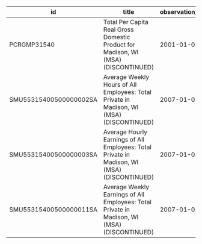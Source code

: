 | id                     | title                                                                                       | observation_start   | observation_end   |
|------------------------|---------------------------------------------------------------------------------------------|---------------------|-------------------|
| PCRGMP31540            | Total Per Capita Real Gross Domestic Product for Madison, WI (MSA) (DISCONTINUED)           | 2001-01-01          | 2017-01-01        |
| SMU55315400500000002SA | Average Weekly Hours of All Employees: Total Private in Madison, WI (MSA) (DISCONTINUED)    | 2007-01-01          | 2022-03-01        |
| SMU55315400500000003SA | Average Hourly Earnings of All Employees: Total Private in Madison, WI (MSA) (DISCONTINUED) | 2007-01-01          | 2022-03-01        |
| SMU55315400500000011SA | Average Weekly Earnings of All Employees: Total Private in Madison, WI (MSA) (DISCONTINUED) | 2007-01-01          | 2022-03-01        |
